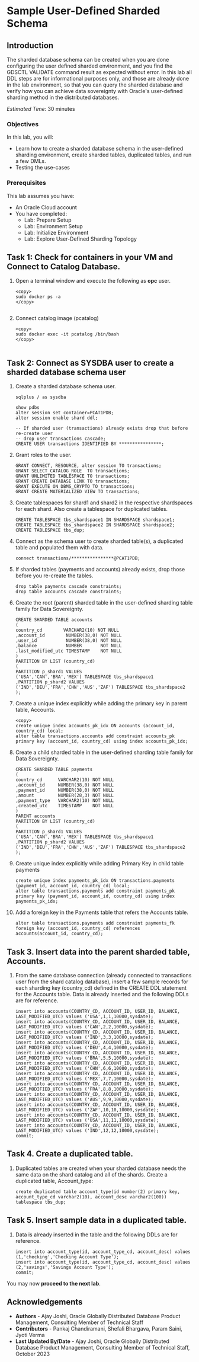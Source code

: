 # Sample User-Defined Sharded Schema

## Introduction

The sharded database schema can be created when you are done configuring the user defined sharded environment, and you find the GDSCTL VALIDATE command result as expected without error. In this lab all DDL steps are for informational purposes only, and those are already done in the lab environment, so that you can query the sharded database and verify how you can achieve data sovereignty with Oracle's user-defined sharding method in the distributed databases.

*Estimated Time*:  30 minutes

### Objectives

In this lab, you will:

* Learn how to create a sharded database schema in the user-defined sharding environment, create sharded tables, duplicated tables, and run a few DMLs.
* Testing the use-cases

### Prerequisites

This lab assumes you have:

* An Oracle Cloud account
* You have completed:
  * Lab: Prepare Setup
  * Lab: Environment Setup
  * Lab: Initialize Environment
  * Lab: Explore User-Defined Sharding Topology

## Task 1: Check for containers in your VM and Connect to Catalog Database.

1. Open a terminal window and execute the following as **opc** user.

    ```
    <copy>
    sudo docker ps -a
    </copy>
    ```

     ![<List Docker Containers>](images/uds19c-init-env-docker-containers-status.png " ")

2. Connect catalog image (pcatalog)

    ```
    <copy>
    sudo docker exec -it pcatalog /bin/bash
    </copy>
    ```

     ![<Connect Catalog Docker Image pcatalog>](images/uds19c-connect-catalog-docker-image.png " ")

## Task 2: Connect as SYSDBA user to create a sharded database schema user

1. Create a sharded database schema user.

    ```
    sqlplus / as sysdba

    show pdbs
    alter session set container=PCAT1PDB;
    alter session enable shard ddl;

    -- If sharded user (transactions) already exists drop that before re-create user
    -- drop user transactions cascade;
    CREATE USER transactions IDENTIFIED BY ****************;
    ```

2. Grant roles to the user.

    ```
    GRANT CONNECT, RESOURCE, alter session TO transactions;
    GRANT SELECT_CATALOG_ROLE  TO transactions;
    GRANT UNLIMITED TABLESPACE TO transactions;
    GRANT CREATE DATABASE LINK TO transactions;
    GRANT EXECUTE ON DBMS_CRYPTO TO transactions;
    GRANT CREATE MATERIALIZED VIEW TO transactions;
    ```

3. Create tablespaces for shard1 and shard2 in the respective shardspaces for each shard. Also create a tablespace for duplicated tables.

    ```
    CREATE TABLESPACE tbs_shardspace1 IN SHARDSPACE shardspace1;
    CREATE TABLESPACE tbs_shardspace2 IN SHARDSPACE shardspace2;
    CREATE TABLESPACE tbs_dup;
    ```

4. Connect as the schema user to create sharded table(s), a duplicated table and populated them with data.

    ```
    connect transactions/****************@PCAT1PDB;
    ```

5. If sharded tables (payments and accounts) already exists, drop those before you re-create the tables.

    ```
    drop table payments cascade constraints;
    drop table accounts cascade constraints;
    ```

6. Create the root (parent) sharded table in the user-defined sharding table family for Data Sovereignty.

    ```
    CREATE SHARDED TABLE accounts
    (
    country_cd        VARCHAR2(10) NOT NULL
    ,account_id        NUMBER(38,0) NOT NULL
    ,user_id           NUMBER(38,0) NOT NULL
    ,balance           NUMBER       NOT NULL
    ,last_modified_utc TIMESTAMP    NOT NULL
    )
    PARTITION BY LIST (country_cd)
    (
    PARTITION p_shard1 VALUES
    ('USA','CAN','BRA','MEX') TABLESPACE tbs_shardspace1
    ,PARTITION p_shard2 VALUES
    ('IND','DEU','FRA','CHN','AUS','ZAF') TABLESPACE tbs_shardspace2
    );
    ```

7. Create a unique index explicitly while adding the primary key in parent table, Accounts.

    ```
    <copy>
    create unique index accounts_pk_idx ON accounts (account_id, country_cd) local;
    alter table transactions.accounts add constraint accounts_pk primary key (account_id, country_cd) using index accounts_pk_idx;
    ```

8. Create a child sharded table in the user-defined sharding table family for Data Sovereignty.

    ```
    CREATE SHARDED TABLE payments
    (
    country_cd      VARCHAR2(10) NOT NULL
    ,account_id     NUMBER(38,0) NOT NULL
    ,payment_id     NUMBER(38,0) NOT NULL
    ,amount         NUMBER(28,3) NOT NULL
    ,payment_type   VARCHAR2(10) NOT NULL
    ,created_utc    TIMESTAMP    NOT NULL
    )
    PARENT accounts
    PARTITION BY LIST (country_cd)
    (
    PARTITION p_shard1 VALUES
    ('USA','CAN','BRA','MEX') TABLESPACE tbs_shardspace1
    ,PARTITION p_shard2 VALUES
    ('IND','DEU','FRA','CHN','AUS','ZAF') TABLESPACE tbs_shardspace2
    );
    ```

9. Create unique index explicitly while adding Primary Key in child table payments

    ```
    create unique index payments_pk_idx ON transactions.payments (payment_id, account_id, country_cd) local;
    alter table transactions.payments add constraint payments_pk primary key (payment_id, account_id, country_cd) using index payments_pk_idx;
    ```

10. Add a foreign key in the Payments table that refers the Accounts table.

    ```
    alter table transactions.payments add constraint payments_fk foreign key (account_id, country_cd) references accounts(account_id, country_cd);
    ```

## Task 3. Insert data into the parent sharded table, Accounts.
1. From the same database connection (already connected to transactions user from the shard catalog database), insert a few sample records for each sharding key (country_cd) defined in the CREATE DDL statement for the Accounts table. Data is already inserted and the following DDLs are for reference.

    ```
    insert into accounts(COUNTRY_CD, ACCOUNT_ID, USER_ID, BALANCE, LAST_MODIFIED_UTC) values ('USA',1,1,10000,sysdate);
    insert into accounts(COUNTRY_CD, ACCOUNT_ID, USER_ID, BALANCE, LAST_MODIFIED_UTC) values ('CAN',2,2,10000,sysdate);
    insert into accounts(COUNTRY_CD, ACCOUNT_ID, USER_ID, BALANCE, LAST_MODIFIED_UTC) values ('IND',3,3,10000,sysdate);
    insert into accounts(COUNTRY_CD, ACCOUNT_ID, USER_ID, BALANCE, LAST_MODIFIED_UTC) values ('DEU',4,4,10000,sysdate);
    insert into accounts(COUNTRY_CD, ACCOUNT_ID, USER_ID, BALANCE, LAST_MODIFIED_UTC) values ('BRA',5,5,10000,sysdate);
    insert into accounts(COUNTRY_CD, ACCOUNT_ID, USER_ID, BALANCE, LAST_MODIFIED_UTC) values ('CHN',6,6,10000,sysdate);
    insert into accounts(COUNTRY_CD, ACCOUNT_ID, USER_ID, BALANCE, LAST_MODIFIED_UTC) values ('MEX',7,7,10000,sysdate);
    insert into accounts(COUNTRY_CD, ACCOUNT_ID, USER_ID, BALANCE, LAST_MODIFIED_UTC) values ('FRA',8,8,10000,sysdate);
    insert into accounts(COUNTRY_CD, ACCOUNT_ID, USER_ID, BALANCE, LAST_MODIFIED_UTC) values ('AUS',9,9,10000,sysdate);
    insert into accounts(COUNTRY_CD, ACCOUNT_ID, USER_ID, BALANCE, LAST_MODIFIED_UTC) values ('ZAF',10,10,10000,sysdate);
    insert into accounts(COUNTRY_CD, ACCOUNT_ID, USER_ID, BALANCE, LAST_MODIFIED_UTC) values ('USA',11,11,10000,sysdate);
    insert into accounts(COUNTRY_CD, ACCOUNT_ID, USER_ID, BALANCE, LAST_MODIFIED_UTC) values ('IND',12,12,10000,sysdate);
    commit;
    ```

## Task 4. Create a duplicated table.
1. Duplicated tables are created when your sharded database needs the same data on the shard catalog and all of the shards. Create a duplicated table, Account_type:

    ```
    create duplicated table account_type(id number(2) primary key, account_type_cd varchar2(10), account_desc varchar2(100)) tablespace tbs_dup;
    ```

## Task 5. Insert sample data in a duplicated table.
1. Data is already inserted in the table and the following DDLs are for reference.
    ```
    insert into account_type(id, account_type_cd, account_desc) values (1,'checking','Checking Account Type');
    insert into account_type(id, account_type_cd, account_desc) values (2,'savings','Savings Account Type');
    commit;
    ```

You may now **proceed to the next lab**.

## Acknowledgements

* **Authors** - Ajay Joshi, Oracle Globally Distributed Database Product Management, Consulting Member of Technical Staff
* **Contributors** - Pankaj Chandiramani, Shefali Bhargava, Param Saini, Jyoti Verma
* **Last Updated By/Date** - Ajay Joshi, Oracle Globally Distributed Database Product Management, Consulting Member of Technical Staff, October 2023

